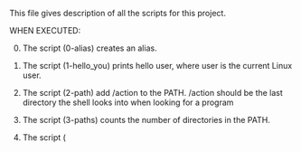 This file gives description of all the scripts for this project.

WHEN EXECUTED:

0. The script (0-alias) creates an  alias.

1. The script (1-hello_you) prints hello user, where user is the current Linux user.

2. The script (2-path) add /action to the PATH. /action should be the last directory the shell looks into when looking for a program

3. The script (3-paths) counts the number of directories in the PATH.

4. The script (
